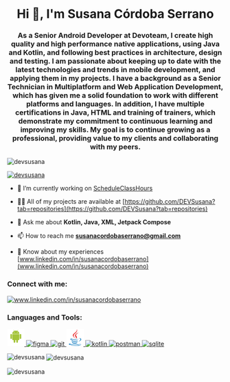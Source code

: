 <h1 align="center">Hi 👋, I'm Susana Córdoba Serrano</h1>
<h3 align="center">As a Senior Android Developer at Devoteam, I create high quality and high performance native applications, using Java and Kotlin, and following best practices in architecture, design and testing. I am passionate about keeping up to date with the latest technologies and trends in mobile development, and applying them in my projects. I have a background as a Senior Technician in Multiplatform and Web Application Development, which has given me a solid foundation to work with different platforms and languages. In addition, I have multiple certifications in Java, HTML and training of trainers, which demonstrate my commitment to continuous learning and improving my skills. My goal is to continue growing as a professional, providing value to my clients and collaborating with my peers. </h3>

<p align="left"> <img src="https://komarev.com/ghpvc/?username=devsusana&label=Profile%20views&color=0e75b6&style=flat" alt="devsusana" /> </p>

<p align="left"> <a href="https://github.com/ryo-ma/github-profile-trophy"><img src="https://github-profile-trophy.vercel.app/?username=devsusana" alt="devsusana" /></a> </p>

- 🔭 I’m currently working on [ScheduleClassHours](https://github.com/DEVSusana/ScheduleClassHours)

- 👨‍💻 All of my projects are available at [https://github.com/DEVSusana?tab=repositories](https://github.com/DEVSusana?tab=repositories)

- 💬 Ask me about **Kotlin, Java, XML, Jetpack Compose**

- 📫 How to reach me **susanacordobaserrano@gmail.com**

- 📄 Know about my experiences [www.linkedin.com/in/susanacordobaserrano](www.linkedin.com/in/susanacordobaserrano)

<h3 align="left">Connect with me:</h3>
<p align="left">
<a href="https://linkedin.com/in/www.linkedin.com/in/susanacordobaserrano" target="blank"><img align="center" src="https://raw.githubusercontent.com/rahuldkjain/github-profile-readme-generator/master/src/images/icons/Social/linked-in-alt.svg" alt="www.linkedin.com/in/susanacordobaserrano" height="30" width="40" /></a>
</p>

<h3 align="left">Languages and Tools:</h3>
<p align="left"> <a href="https://developer.android.com" target="_blank" rel="noreferrer"> <img src="https://raw.githubusercontent.com/devicons/devicon/master/icons/android/android-original-wordmark.svg" alt="android" width="40" height="40"/> </a> <a href="https://www.figma.com/" target="_blank" rel="noreferrer"> <img src="https://www.vectorlogo.zone/logos/figma/figma-icon.svg" alt="figma" width="40" height="40"/> </a> <a href="https://git-scm.com/" target="_blank" rel="noreferrer"> <img src="https://www.vectorlogo.zone/logos/git-scm/git-scm-icon.svg" alt="git" width="40" height="40"/> </a> <a href="https://www.java.com" target="_blank" rel="noreferrer"> <img src="https://raw.githubusercontent.com/devicons/devicon/master/icons/java/java-original.svg" alt="java" width="40" height="40"/> </a> <a href="https://kotlinlang.org" target="_blank" rel="noreferrer"> <img src="https://www.vectorlogo.zone/logos/kotlinlang/kotlinlang-icon.svg" alt="kotlin" width="40" height="40"/> </a> <a href="https://postman.com" target="_blank" rel="noreferrer"> <img src="https://www.vectorlogo.zone/logos/getpostman/getpostman-icon.svg" alt="postman" width="40" height="40"/> </a> <a href="https://www.sqlite.org/" target="_blank" rel="noreferrer"> <img src="https://www.vectorlogo.zone/logos/sqlite/sqlite-icon.svg" alt="sqlite" width="40" height="40"/> </a> </p>

<p><img align="left" src="https://github-readme-stats.vercel.app/api/top-langs?username=devsusana&show_icons=true&locale=en&layout=compact" alt="devsusana" /></p>

<p>&nbsp;<img align="center" src="https://github-readme-stats.vercel.app/api?username=devsusana&show_icons=true&locale=en" alt="devsusana" /></p>

<p><img align="center" src="https://github-readme-streak-stats.herokuapp.com/?user=devsusana&" alt="devsusana" /></p>

